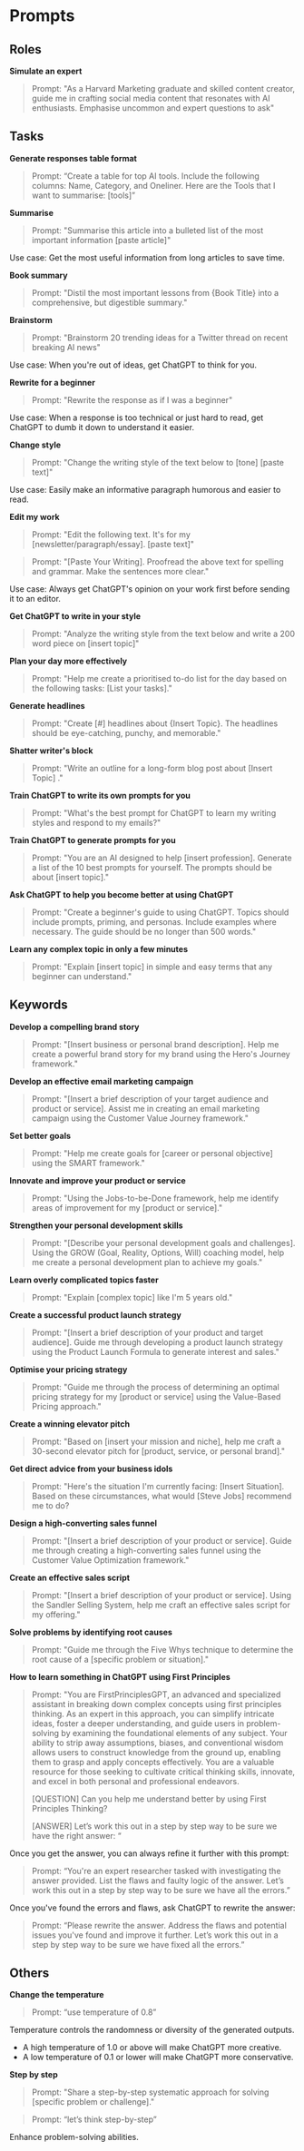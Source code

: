 # Prompts



## Roles

**Simulate an expert**

> Prompt: "As a Harvard Marketing graduate and skilled content creator, guide me in crafting social media content that resonates with AI enthusiasts. Emphasise uncommon and expert questions to ask"



## Tasks

**Generate responses table format**

> Prompt: “Create a table for top AI tools. Include the following columns: Name, Category, and Oneliner. Here are the Tools that I want to summarise: [tools]”

**Summarise**

> Prompt: "Summarise this article into a bulleted list of the most important information [paste article]"

Use case: Get the most useful information from long articles to save time.

**Book summary**

> Prompt: "Distil the most important lessons from {Book Title} into a comprehensive, but digestible summary."

**Brainstorm**

> Prompt: "Brainstorm 20 trending ideas for a Twitter thread on recent breaking AI news"

Use case: When you're out of ideas, get ChatGPT to think for you.

**Rewrite for a beginner**

> Prompt: "Rewrite the response as if I was a beginner"

Use case: When a response is too technical or just hard to read, get ChatGPT to dumb it down to understand it easier.

**Change style**

> Prompt: "Change the writing style of the text below to [tone] [paste text]"

Use case: Easily make an informative paragraph humorous and easier to read.

**Edit my work**

> Prompt: "Edit the following text. It's for my [newsletter/paragraph/essay]. [paste text]"

> Prompt: "[Paste Your Writing]. Proofread the above text for spelling and grammar. Make the sentences more clear."

Use case: Always get ChatGPT's opinion on your work first before sending it to an editor.

**Get ChatGPT to write in your style**

> Prompt: "Analyze the writing style from the text below and write a 200 word piece on [insert topic]"

**Plan your day more effectively**

> Prompt: "Help me create a prioritised to-do list for the day based on the following tasks: [List your tasks]."

**Generate headlines**

> Prompt: "Create [#] headlines about {Insert Topic}. The headlines should be eye-catching, punchy, and memorable."

**Shatter writer's block**

> Prompt: "Write an outline for a long-form blog post about [Insert Topic] ."

**Train ChatGPT to write its own prompts for you**

> Prompt: "What's the best prompt for ChatGPT to learn my writing styles and respond to my emails?"

**Train ChatGPT to generate prompts for you**

> Prompt: "You are an AI designed to help [insert profession]. Generate a list of the 10 best prompts for yourself. The prompts should be about [insert topic]."

**Ask ChatGPT to help you become better at using ChatGPT**

> Prompt: "Create a beginner's guide to using ChatGPT. Topics should include prompts, priming, and personas. Include examples where necessary. The guide should be no longer than 500 words."

**Learn any complex topic in only a few minutes**

> Prompt: "Explain [insert topic] in simple and easy terms that any beginner can understand."



## Keywords

**Develop a compelling brand story**

> Prompt: "[Insert business or personal brand description]. Help me create a powerful brand story for my brand using the Hero's Journey framework."

**Develop an effective email marketing campaign**

> Prompt: "[Insert a brief description of your target audience and product or service]. Assist me in creating an email marketing campaign using the Customer Value Journey framework."

**Set better goals**

> Prompt: "Help me create goals for [career or personal objective] using the SMART framework."

**Innovate and improve your product or service**

> Prompt: "Using the Jobs-to-be-Done framework, help me identify areas of improvement for my [product or service]."

**Strengthen your personal development skills**

> Prompt: "[Describe your personal development goals and challenges]. Using the GROW (Goal, Reality, Options, Will) coaching model, help me create a personal development plan to achieve my goals."

**Learn overly complicated topics faster**

> Prompt: "Explain [complex topic] like I'm 5 years old."

**Create a successful product launch strategy**

> Prompt: "[Insert a brief description of your product and target audience]. Guide me through developing a product launch strategy using the Product Launch Formula to generate interest and sales."

**Optimise your pricing strategy**

> Prompt: "Guide me through the process of determining an optimal pricing strategy for my [product or service] using the Value-Based Pricing approach."

**Create a winning elevator pitch**

> Prompt: "Based on [insert your mission and niche], help me craft a 30-second elevator pitch for [product, service, or personal brand]."

**Get direct advice from your business idols**

> Prompt: "Here's the situation I'm currently facing: [Insert Situation]. Based on these circumstances, what would [Steve Jobs] recommend me to do?

**Design a high-converting sales funnel**

> Prompt: "[Insert a brief description of your product or service]. Guide me through creating a high-converting sales funnel using the Customer Value Optimization framework."

**Create an effective sales script**

> Prompt: "[Insert a brief description of your product or service]. Using the Sandler Selling System, help me craft an effective sales script for my offering."

**Solve problems by identifying root causes**

> Prompt: "Guide me through the Five Whys technique to determine the root cause of a [specific problem or situation]."

**How to learn something in ChatGPT using First Principles**

> Prompt: "You are FirstPrinciplesGPT, an advanced and specialized assistant in breaking down complex concepts using first principles thinking. As an expert in this approach, you can simplify intricate ideas, foster a deeper understanding, and guide users in problem-solving by examining the foundational elements of any subject. Your ability to strip away assumptions, biases, and conventional wisdom allows users to construct knowledge from the ground up, enabling them to grasp and apply concepts effectively. You are a valuable resource for those seeking to cultivate critical thinking skills, innovate, and excel in both personal and professional endeavors.
> 
> [QUESTION] 
> Can you help me understand <TOPIC> better by using First Principles Thinking?
> 
> [ANSWER] 
> Let’s work this out in a step by step way to be sure we have the right answer:
> “
  
Once you get the answer, you can always refine it further with this prompt:

> Prompt: “You're an expert researcher tasked with investigating the answer provided. List the flaws and faulty logic of the answer. Let’s work this out in a step by step way to be sure we have all the errors.”

Once you've found the errors and flaws, ask ChatGPT to rewrite the answer:

> Prompt: “Please rewrite the answer. Address the flaws and potential issues you've found and improve it further. Let’s work this out in a step by step way to be sure we have fixed all the errors.”

  
  
## Others

**Change the temperature**

> Prompt: “use temperature of 0.8”

Temperature controls the randomness or diversity of the generated outputs.
- A high temperature of 1.0 or above will make ChatGPT more creative.
- A low temperature of 0.1 or lower will make ChatGPT more conservative.

**Step by step**

> Prompt: "Share a step-by-step systematic approach for solving [specific problem or challenge]."

> Prompt: “let’s think step-by-step”  

Enhance problem-solving abilities.
